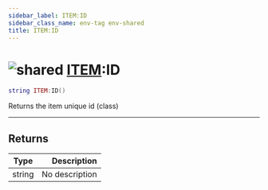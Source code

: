 ```yaml
---
sidebar_label: ITEM:ID
sidebar_class_name: env-tag env-shared
title: ITEM:ID
---
```


# <img src='/img/wiki/shared.png' alt='shared' data-tag='env-tag' /> [ITEM](../item/README.md):ID

```lua
string ITEM:ID()
```

Returns the item unique id (class)<br/>

-----------------
## Returns

| Type   | Description |
| ------ | ----------: |
| string | No description |
